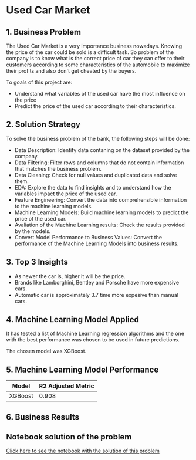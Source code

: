 # Used Car Market

## 1. Business Problem
The Used Car Market is a very importance business nowadays. Knowing the price of the car could be sold is a difficult task. So problem of the company is to know what is the correct price of car they can offer to their customers according to some characteristics of the automobile to maximize their profits and also don't get cheated by the buyers.

To goals of this project are:
- Understand what variables of the used car have the most influence on the price
- Predict the price of the used car according to their characteristics.

## 2. Solution Strategy
To solve the business problem of the bank, the following steps will be done:
- Data Description: Identify data contaning on the dataset provided by the company.
- Data Filtering: Filter rows and columns that do not contain information that matches the business problem.
- Data Cleaning: Check for null values and duplicated data and solve them.
- EDA: Explore the data to find insights and to understand how the variables impact the price of the used car.
- Feature Engineering: Convert the data into comprehensible information to the machine learning models.
- Machine Learning Models: Build machine learning models to predict the price of the used car.
- Avaliation of the Machine Learning results: Check the results provided by the models.
- Convert Model Performance to Business Values: Convert the performance of the Machine Learning Models into business results.

## 3. Top 3 Insights
- As newer the car is, higher it will be the price.
- Brands like Lamborghini, Bentley and Porsche have more expensive cars.
- Automatic car is approximately 3.7 time more expesive than manual cars.

## 4. Machine Learning Model Applied
It has tested a list of Machine Learning regression algorithms and the one with the best performance was chosen to be used in future predictions.

The chosen model was XGBoost.

## 5. Machine Learning Model Performance
| Model | R2 Adjusted Metric |
| ------- | ------- |
| XGBoost | 0.908 |

## 6. Business Results

## Notebook solution of the problem
[Click here to see the notebook with the solution of this problem](https://github.com/Guilherme-Yuji/Data-Science-Portfolio/blob/main/usedCarMarket/Used%20Car%20Market.ipynb)
